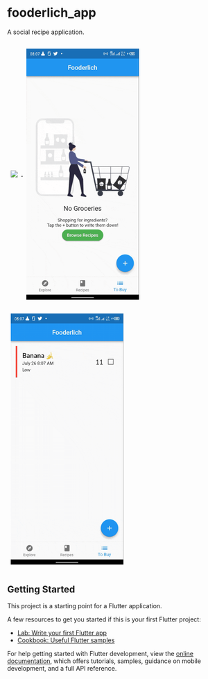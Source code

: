 # fooderlich_app

A social recipe application.

<a href="">
  <img align="center" style="margin:1rem 0.5rem" src="assets/app1.gif" width="260" />
</a>
<a href="">
  <img align="center" style="margin:1rem 0.5rem" src="assets/app2.gif" width="260" />
</a>
<a href="">
  <img align="center" style="margin:1rem 0.5rem" src="assets/app3.gif" width="260" />
</a>

## Getting Started

This project is a starting point for a Flutter application.

A few resources to get you started if this is your first Flutter project:

- [Lab: Write your first Flutter app](https://docs.flutter.dev/get-started/codelab)
- [Cookbook: Useful Flutter samples](https://docs.flutter.dev/cookbook)

For help getting started with Flutter development, view the
[online documentation](https://docs.flutter.dev/), which offers tutorials,
samples, guidance on mobile development, and a full API reference.
